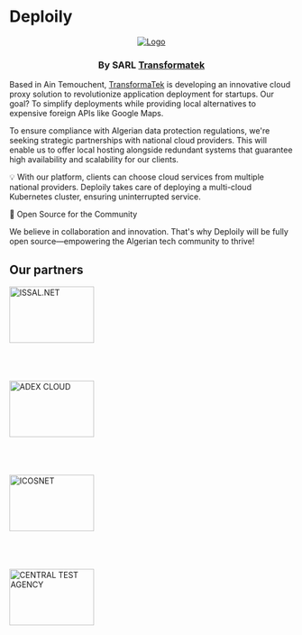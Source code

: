 # Deploily

<p align="center">
  <a href="https://deploily.cloud">
   <img src="https://console.deploily.cloud/_next/image?url=%2Fimages%2Flogo_name.png&w=1920&q=75" alt="Logo">
  </a>

  <h3 align="center">By SARL <a href="https://transformatek.dz">Transformatek</a></h3>
</p>

Based in Ain Temouchent, [TransformaTek](https://transformatek.dz) is developing an innovative cloud proxy solution to revolutionize application deployment for startups. Our goal? To simplify deployments while providing local alternatives to expensive foreign APIs like Google Maps.

To ensure compliance with Algerian data protection regulations, we're seeking strategic partnerships with national cloud providers. This will enable us to offer local hosting alongside redundant systems that guarantee high availability and scalability for our clients.

💡 With our platform, clients can choose cloud services from multiple national providers. Deploily takes care of deploying a multi-cloud Kubernetes cluster, ensuring uninterrupted service.

🎉 Open Source for the Community

We believe in collaboration and innovation. That's why Deploily will be fully open source—empowering the Algerian tech community to thrive!

## Our partners 

<p align="center">
  <div style="width:150px;height:150px">
    <a href="https://issal.dz" target="_blank">
      <img
        style="height:100px;object-fit:contain" width="150" height="100"
        alt="ISSAL.NET"
        src="https://deploily.cloud/images/issal_logo.png"
      />
    </a>
  </div>
  &nbsp;&nbsp;
  <div style="width:150px;height:150px">
    <a href="https://adexcloud.dz/" target="_blank">
      <img
        style="height:100px;object-fit:contain" width="150" height="100"
        alt="ADEX CLOUD"
        src="https://deploily.cloud/images/adex_logo.png"
      />
    </a>
  </div> 
  &nbsp;&nbsp;
  <div style="width:150px;height:150px">
    <a href="https://icosnet.com.dz/" target="_blank">
      <img
        style="height:100px;object-fit:contain" width="150" height="100"
        alt="ICOSNET"
        src="https://deploily.cloud/images/icosnet_logo.png"
      />
    </a>
  </div>
  &nbsp;&nbsp;
  <div style="width:150px;height:150px">
    <a href="https://www.linkedin.com/company/central-test-agengy/" target="_blank">
      <img
        style="height:100px;object-fit:contain" width="150" height="100"
        alt="CENTRAL TEST AGENCY"
        src="https://deploily.cloud/images/central-test-agency.jpeg"
      />
    </a>
  </div>
</p>
